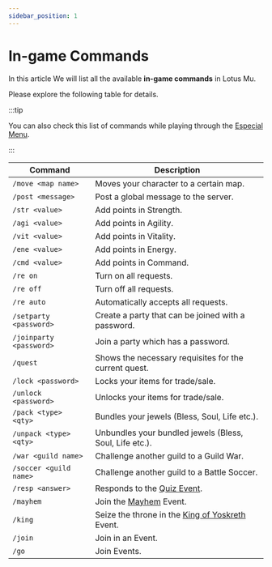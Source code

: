 ```yaml
---
sidebar_position: 1
---
```


# In-game Commands

In this article We will list all the available **in-game commands** in Lotus Mu.

Please explore the following table for details.

:::tip

You can also check this list of commands while playing through the [Especial Menu](/client-features/especial-menu).

:::

| Command                 | Description                                                                               |
| ----------------------- | ----------------------------------------------------------------------------------------- |
| `/move <map name>`      | Moves your character to a certain map.                                                    |
| `/post <message>`       | Post a global message to the server.                                                      |
| `/str <value>`          | Add points in Strength.                                                                   |
| `/agi <value>`          | Add points in Agility.                                                                    |
| `/vit <value>`          | Add points in Vitality.                                                                   |
| `/ene <value>`          | Add points in Energy.                                                                     |
| `/cmd <value>`          | Add points in Command.                                                                    |
| `/re on`                | Turn on all requests.                                                                     |
| `/re off`               | Turn off all requests.                                                                    |
| `/re auto`              | Automatically accepts all requests.                                                       |
| `/setparty <password>`  | Create a party that can be joined with a password.                                        |
| `/joinparty <password>` | Join a party which has a password.                                                        |
| `/quest`                | Shows the necessary requisites for the current quest.                                     |
| `/lock <password>`      | Locks your items for trade/sale.                                                          |
| `/unlock <password>`    | Unlocks your items for trade/sale.                                                        |
| `/pack <type> <qty>`    | Bundles your jewels (Bless, Soul, Life etc.).                                             |
| `/unpack <type> <qty>`  | Unbundles your bundled jewels (Bless, Soul, Life etc.).                                   |
| `/war <guild name>`     | Challenge another guild to a Guild War.                                                   |
| `/soccer <guild name>`  | Challenge another guild to a Battle Soccer.                                               |
| `/resp <answer>`        | Responds to the [Quiz Event](/events/others/quiz-event).                                  |
| `/mayhem`               | Join the [Mayhem](/events/combat-events/mayhem) Event.                                    |
| `/king`                 | Seize the throne in the [King of Yoskreth](/events/combat-events/king-of-yoskreth) Event. |
| `/join`                 | Join in an Event.                                                                         |
| `/go`                   | Join Events.                                                                              |
